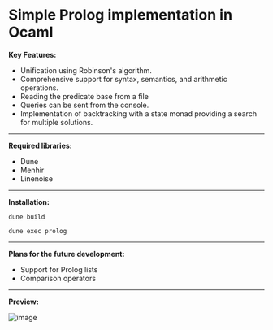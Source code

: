 # Simple Prolog implementation in Ocaml 

**Key Features:**
- Unification using Robinson's algorithm.
- Comprehensive support for syntax, semantics, and arithmetic operations.
- Reading the predicate base from a file
- Queries can be sent from the console.
- Implementation of backtracking with a state monad providing a search for multiple solutions.
---
**Required libraries:**

- Dune
- Menhir
- Linenoise
---
**Installation:**
    
    dune build

    dune exec prolog
---
**Plans for the future development:**
- Support for Prolog lists
- Comparison operators
---
**Preview:**

![image](https://github.com/julgitt/Prolog-Implementation-In-Ocaml/assets/95649808/106a20b1-e1bc-4f92-a540-263290df2533)
